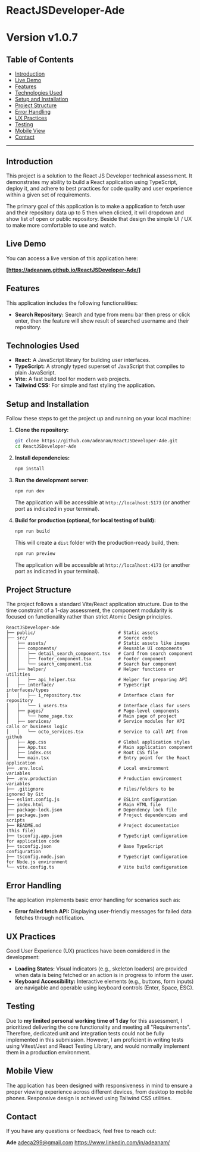# ReactJSDeveloper-Ade
# Version v1.0.7
## Table of Contents

* [Introduction](#introduction)
* [Live Demo](#live-demo)
* [Features](#features)
* [Technologies Used](#technologies-used)
* [Setup and Installation](#setup-and-installation)
* [Project Structure](#project-structure)
* [Error Handling](#error-handling)
* [UX Practices](#ux-practices)
* [Testing](#testing)
* [Mobile View](#mobile-view)
* [Contact](#contact)

---

## Introduction

This project is a solution to the React JS Developer technical assessment. It demonstrates my ability to build a React application using TypeScript, deploy it, and adhere to best practices for code quality and user experience within a given set of requirements.

The primary goal of this application is to make a application to fetch user and their repository data up to 5 then when clicked, it will dropdown and show list of open or public repository. Beside that design the simple UI / UX to make more comfortable to use and watch.

## Live Demo

You can access a live version of this application here:

**[https://adeanam.github.io/ReactJSDeveloper-Ade/]**
## Features

This application includes the following functionalities:

* **Search Repository:** Search and type from menu bar then press or click enter, then the feature will show result of searched username and their repository.

## Technologies Used

* **React:** A JavaScript library for building user interfaces.
* **TypeScript:** A strongly typed superset of JavaScript that compiles to plain JavaScript.
* **Vite:** A fast build tool for modern web projects.
* **Tailwind CSS:** For simple and fast styling the application.

## Setup and Installation

Follow these steps to get the project up and running on your local machine:

1.  **Clone the repository:**
    ```bash
    git clone https://github.com/adeanam/ReactJSDeveloper-Ade.git
    cd ReactJSDeveloper-Ade
    ```
2.  **Install dependencies:**
    ```bash
    npm install
    ```
3.  **Run the development server:**
    ```bash
    npm run dev
    ```
    The application will be accessible at `http://localhost:5173` (or another port as indicated in your terminal).

4.  **Build for production (optional, for local testing of build):**
    ```bash
    npm run build
    ```
    This will create a `dist` folder with the production-ready build, then:
    ```bash
    npm run preview
    ```
    The application will be accessible at `http://localhost:4173` (or another port as indicated in your terminal).

## Project Structure

The project follows a standard Vite/React application structure. Due to the time constraint of a 1-day assessment, the component modularity is focused on functionality rather than strict Atomic Design principles.
```
ReactJSDeveloper-Ade
├── public/                               # Static assets
├── src/                                  # Source code
│   ├── assets/                           # Static assets like images
│   ├── components/                       # Reusable UI components
│   │   ├── detail_search_component.tsx   # Card from search component
│   │   ├── footer_component.tsx          # Footer component
│   │   └── search_component.tsx          # Search bar component
│   ├── helper/                           # Helper functions or utilities
│   │   ├── api_helper.tsx                # Helper for preparing API
│   ├── interface/                        # TypeScript interfaces/types
│   │   ├── i_repository.tsx              # Interface class for repository
│   │   └── i_users.tsx                   # Interface class for users
│   ├── pages/                            # Page-level components
│   │   └── home_page.tsx                 # Main page of project
│   ├── services/                         # Service modules for API calls or business logic
│   │   └── octo_services.tsx             # Service to call API from github
│   ├── App.css                           # Global application styles
│   ├── App.tsx                           # Main application component
│   ├── index.css                         # Root CSS file
│   └── main.tsx                          # Entry point for the React application
├── .env.local                            # Local environment variables
├── .env.production                       # Production environment variables
├── .gitignore                            # Files/folders to be ignored by Git
├── eslint.config.js                      # ESLint configuration
├── index.html                            # Main HTML file
├── package-lock.json                     # Dependency lock file
├── package.json                          # Project dependencies and scripts
├── README.md                             # Project documentation (this file)
├── tsconfig.app.json                     # TypeScript configuration for application code
├── tsconfig.json                         # Base TypeScript configuration
├── tsconfig.node.json                    # TypeScript configuration for Node.js environment
└── vite.config.ts                        # Vite build configuration
```

## Error Handling

The application implements basic error handling for scenarios such as:

* **Error failed fetch API:** Displaying user-friendly messages for failed data fetches through notification.

## UX Practices

Good User Experience (UX) practices have been considered in the development:

* **Loading States:** Visual indicators (e.g., skeleton loaders) are provided when data is being fetched or an action is in progress to inform the user.
* **Keyboard Accessibility:** Interactive elements (e.g., buttons, form inputs) are navigable and operable using keyboard controls (Enter, Space, ESC).

## Testing

Due to **my limited personal working time of 1 day** for this assessment, I prioritized delivering the core functionality and meeting all "Requirements". Therefore, dedicated unit and integration tests could not be fully implemented in this submission. However, I am proficient in writing tests using Vitest/Jest and React Testing Library, and would normally implement them in a production environment.

## Mobile View

The application has been designed with responsiveness in mind to ensure a proper viewing experience across different devices, from desktop to mobile phones. Responsive design is achieved using Tailwind CSS utilities.

## Contact

If you have any questions or feedback, feel free to reach out:

**Ade**
adeca299@gmail.com
https://www.linkedin.com/in/adeanam/
